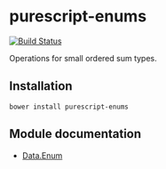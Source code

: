 # purescript-enums

[![Build Status](https://travis-ci.org/purescript/purescript-enums.svg?branch=master)](https://travis-ci.org/purescript/purescript-enums)

Operations for small ordered sum types.

## Installation

```
bower install purescript-enums
```

## Module documentation

- [Data.Enum](docs/Data.Enum.md)
